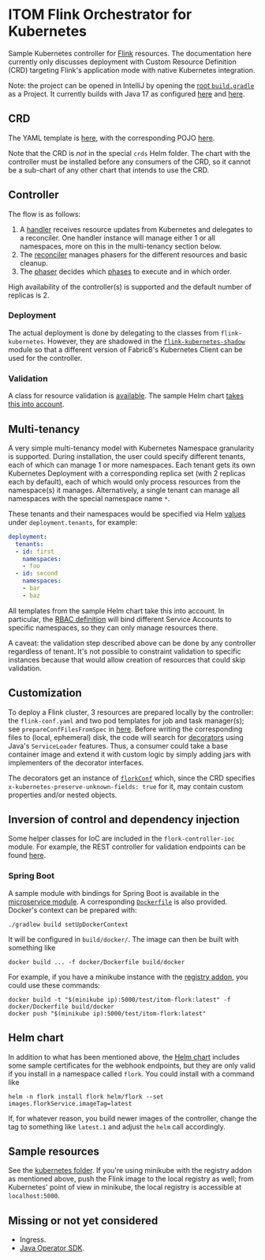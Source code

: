 # ITOM Flink Orchestrator for Kubernetes

Sample Kubernetes controller for [Flink](https://flink.apache.org/) resources.
The documentation here currently only discusses deployment with Custom Resource Definition (CRD)
targeting Flink's application mode with native Kubernetes integration.

Note: the project can be opened in IntelliJ by opening the [root `build.gradle`](build.gradle) as a Project.
It currently builds with Java 17 as configured [here](buildSrc/build.gradle) and [here](buildSrc/src/main/groovy/itom-java-plugin.gradle).

## CRD

The YAML template is [here](helm/flork/templates/flink-job-crd.yaml),
with the corresponding POJO [here](flork-model/src/main/java/com/itom/flork/kubernetes/api/v1/model/FlinkJobCustomResource.java).

Note that the CRD is *not* in the special `crds` Helm folder.
The chart with the controller must be installed before any consumers of the CRD,
so it cannot be a sub-chart of any other chart that intends to use the CRD.

## Controller

The flow is as follows:

1. A [handler](flork-controller-core/src/main/kotlin/com/itom/flork/kubernetes/api/v1/handlers/FlinkJobHandler.kt)
receives resource updates from Kubernetes and delegates to a reconciler.
One handler instance will manage either 1 or all namespaces, more on this in the multi-tenancy section below.
2. The [reconciler](flork-controller-core/src/main/kotlin/com/itom/flork/kubernetes/api/v1/reconcilers/CoroutineFlinkJobReconciler.kt)
manages phasers for the different resources and basic cleanup.
3. The [phaser](flork-controller-core/src/main/kotlin/com/itom/flork/kubernetes/api/v1/reconcilers/phasers/CoroutineFlinkJobReconcilerPhaser.kt)
decides which [phases](flork-controller-core/src/main/kotlin/com/itom/flork/kubernetes/api/v1/reconcilers/phases) to execute and in which order.

High availability of the controller(s) is supported and the default number of replicas is 2.

### Deployment

The actual deployment is done by delegating to the classes from `flink-kubernetes`.
However, they are shadowed in the [`flink-kubernetes-shadow`](flink-kubernetes-shadow/build.gradle) module
so that a different version of Fabric8's Kubernetes Client can be used for the controller.

### Validation

A class for resource validation is [available](flork-controller-core/src/main/java/com/itom/flork/kubernetes/api/v1/validators/FlinkJobValidator.java).
The sample Helm chart [takes this into account](helm/flork/templates/flork-admission-webhooks.yaml).

## Multi-tenancy

A very simple multi-tenancy model with Kubernetes Namespace granularity is supported.
During installation, the user could specify different tenants, each of which can manage 1 or more namespaces.
Each tenant gets its own Kubernetes Deployment with a corresponding replica set (with 2 replicas each by default),
each of which would only process resources from the namespace(s) it manages.
Alternatively, a single tenant can manage all namespaces with the special namespace name `*`.

These tenants and their namespaces would be specified via Helm [values](helm/flork/values.yaml) under `deployment.tenants`,
for example:

```yaml
deployment:
  tenants:
  - id: first
    namespaces:
    - foo
  - id: second
    namespaces:
    - bar
    - baz
```

All templates from the sample Helm chart take this into account.
In particular, the [RBAC definition](helm/flork/templates/flork-rbac.yaml) will bind different Service Accounts to specific namespaces,
so they can only manage resources there.

A caveat: the validation step described above can be done by any controller regardless of tenant.
It's not possible to constraint validation to specific instances because that would allow creation of resources that could skip validation.

## Customization

To deploy a Flink cluster, 3 resources are prepared locally by the controller:
the `flink-conf.yaml` and two pod templates for job and task manager(s);
see `prepareConfFilesFromSpec` in [here](flork-controller-core/src/main/kotlin/com/itom/flork/kubernetes/api/utils/FlinkConfUtils.kt).
Before writing the corresponding files to (local, ephemeral) disk,
the code will search for [decorators](flork-model/src/main/java/com/itom/flork/kubernetes/api/plugins) using Java's `ServiceLoader` features.
Thus, a consumer could take a base container image and extend it with custom logic by simply adding jars with implementers of the decorator interfaces.

The decorators get an instance of [`florkConf`](flork-model/src/main/java/com/itom/flork/kubernetes/api/v1/model/FlorkConf.java) which,
since the CRD specifies `x-kubernetes-preserve-unknown-fields: true` for it,
may contain custom properties and/or nested objects.

## Inversion of control and dependency injection

Some helper classes for IoC are included in the `flork-controller-ioc` module.
For example, the REST controller for validation endpoints can be found
[here](flork-controller-ioc/src/main/java/com/itom/flork/kubernetes/api/v1/controllers/webhooks/ValidatingWebhooksController.java).

### Spring Boot

A sample module with bindings for Spring Boot is available in the [microservice module](microservice).
A corresponding [`Dockerfile`](docker/Dockerfile) is also provided.
Docker's context can be prepared with:

```
./gradlew build setUpDockerContext
```

It will be configured in `build/docker/`. The image can then be built with something like

```
docker build ... -f docker/Dockerfile build/docker
```

For example, if you have a minikube instance with the
[registry addon](https://minikube.sigs.k8s.io/docs/handbook/pushing/#4-pushing-to-an-in-cluster-using-registry-addon),
you could use these commands:

```
docker build -t "$(minikube ip):5000/test/itom-flork:latest" -f docker/Dockerfile build/docker
docker push "$(minikube ip):5000/test/itom-flork:latest"
```

## Helm chart

In addition to what has been mentioned above,
the [Helm chart](helm/flork) includes some sample certificates for the webhook endpoints,
but they are only valid if you install in a namespace called `flork`.
You could install with a command like

```
helm -n flork install flork helm/flork --set images.florkService.imageTag=latest
```

If, for whatever reason, you build newer images of the controller,
change the tag to something like `latest.1` and adjust the `helm` call accordingly.

## Sample resources

See the [kubernetes folder](kubernetes).
If you're using minikube with the registry addon as mentioned above,
push the Flink image to the local registry as well;
from Kubernetes' point of view in minikube,
the local registry is accessible at `localhost:5000`.

## Missing or not yet considered

- Ingress.
- [Java Operator SDK](https://javaoperatorsdk.io/).
